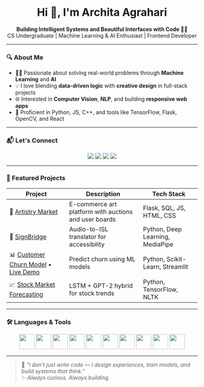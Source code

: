 <h1 align="center">Hi 👋, I'm Archita Agrahari</h1>
<p align="center">
  <strong>Building Intelligent Systems and Beautiful Interfaces with Code 🧠✨</strong><br>
  CS Undergraduate | Machine Learning & AI Enthusiast | Frontend Developer
</p>

---

### 🔍 About Me

- 👩‍💻 Passionate about solving real-world problems through **Machine Learning** and **AI**
- 💡 I love blending **data-driven logic** with **creative design** in full-stack projects
- 🌐 Interested in **Computer Vision**, **NLP**, and building **responsive web apps**
- 🧩 Proficient in Python, JS, C++, and tools like TensorFlow, Flask, OpenCV, and React

---

### 📬 Let's Connect

<p align="center">
  <a href="mailto:architaagrahari8100@gmail.com"><img src="https://img.shields.io/badge/Gmail-D14836?style=for-the-badge&logo=gmail&logoColor=white" /></a>
  <a href="https://www.linkedin.com/in/archita-agrahari-b148ab255/"><img src="https://img.shields.io/badge/LinkedIn-blue?style=for-the-badge&logo=linkedin&logoColor=white" /></a>
  <a href="https://www.instagram.com/agr__archita?igsh=N2ZpbHkzMTdoeXh0"><img src="https://img.shields.io/badge/Instagram-E4405F?style=for-the-badge&logo=instagram&logoColor=white" /></a>
  <a href="https://github.com/ArchitaAgrahari"><img src="https://img.shields.io/badge/GitHub-100000?style=for-the-badge&logo=github&logoColor=white" /></a>
</p>

---

### 🚀 Featured Projects

| Project | Description | Tech Stack |
|--------|-------------|------------|
| 🎨 [Artistry Market](https://github.com/ArchitaAgrahari/Artistry-Market) | E-commerce art platform with auctions and user boards | Flask, SQL, JS, HTML, CSS |
| 🤖 [SignBridge](https://github.com/ArchitaAgrahari/SignBridge--Audio-to-ISL-Translator) | Audio-to-ISL translator for accessibility | Python, Deep Learning, MediaPipe |
| 📊 [Customer Churn Model](https://github.com/ArchitaAgrahari/Customer-Churn-Prediction) • [Live Demo](https://architaagrahari-customer-churn-prediction-model-app-anqjn9.streamlit.app/) | Predict churn using ML models | Python, Scikit-Learn, Streamlit |
| 📈 [Stock Market Forecasting](https://github.com/ArchitaAgrahari/-Time-Series-Stock-Analysis-with-LSTM-and-GPT-2) | LSTM + GPT-2 hybrid for stock trends | Python, TensorFlow, NLTK |

---

### 🛠️ Languages & Tools

<p align="center">
  <img src="https://cdn.jsdelivr.net/gh/devicons/devicon/icons/python/python-original.svg" width="40" />
  <img src="https://cdn.jsdelivr.net/gh/devicons/devicon/icons/cplusplus/cplusplus-original.svg" width="40" />
  <img src="https://cdn.jsdelivr.net/gh/devicons/devicon/icons/html5/html5-original.svg" width="40" />
  <img src="https://cdn.jsdelivr.net/gh/devicons/devicon/icons/css3/css3-original.svg" width="40" />
  <img src="https://cdn.jsdelivr.net/gh/devicons/devicon/icons/javascript/javascript-original.svg" width="40" />
  <img src="https://cdn.jsdelivr.net/gh/devicons/devicon/icons/flask/flask-original.svg" width="40" />
  <img src="https://cdn.jsdelivr.net/gh/devicons/devicon/icons/tensorflow/tensorflow-original.svg" width="40" />
  <img src="https://cdn.jsdelivr.net/gh/devicons/devicon/icons/opencv/opencv-original.svg" width="40" />
  <img src="https://cdn.jsdelivr.net/gh/devicons/devicon/icons/mysql/mysql-original.svg" width="40" />
  <img src="https://cdn.jsdelivr.net/gh/devicons/devicon/icons/react/react-original.svg" width="40" />
</p>

---



> 🧠 _"I don't just write code — I design experiences, train models, and build systems that think."_  
> ✨ _Always curious. Always building._

